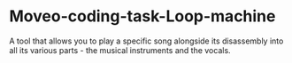 # Moveo-coding-task-Loop-machine
A tool that allows you to play a specific song alongside its disassembly into all its various parts - the musical instruments and the vocals.
